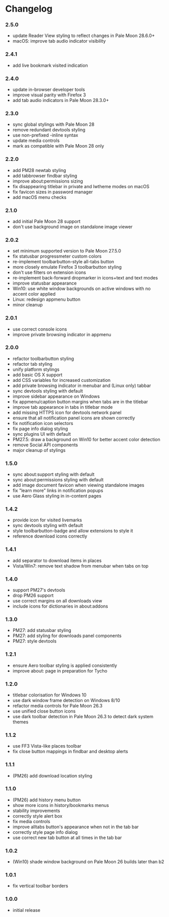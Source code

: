 # Changelog

### 2.5.0
- update Reader View styling to reflect changes in Pale Moon 28.6.0+
- macOS: improve tab audio indicator visibility

### 2.4.1
- add live bookmark visited indication

### 2.4.0
- update in-browser developer tools
- improve visual parity with Firefox 3
- add tab audio indicators in Pale Moon 28.3.0+

### 2.3.0
- sync global stylings with Pale Moon 28
- remove redundant devtools styling
- use non-prefixed -inline syntax
- update media controls
- mark as compatible with Pale Moon 28 only

### 2.2.0
- add PM28 newtab styling
- add tabbrowser findbar styling
- improve about:permissions sizing
- fix disappearing titlebar in private and lwtheme modes on macOS
- fix favicon sizes in password manager
- add macOS menu checks

### 2.1.0
- add initial Pale Moon 28 support
- don't use background image on standalone image viewer

### 2.0.2
- set minimum supported version to Pale Moon 27.5.0
- fix statusbar progressmeter custom colors
- re-implement toolbarbutton-style all-tabs button
- more closely emulate Firefox 3 toolbarbutton styling
- don't use filters on extension icons
- re-implement back-forward dropmarker in icons+text and text modes
- improve statusbar appearance
- Win10: use white window backgrounds on active windows with no accent color applied
- Linux: redesign appmenu button
- minor cleanup

### 2.0.1
- use correct console icons
- improve private browsing indicator in appmenu

### 2.0.0
- refactor toolbarbutton styling
- refactor tab styling
- unify platform stylings
- add basic OS X support
- add CSS variables for increased customization
- add private browsing indicator in menubar and (Linux only) tabbar
- sync devtools styling with default
- improve sidebar appearance on Windows
- fix appmenu/caption button margins when tabs are in the titlebar
- improve tab appearance in tabs in titlebar mode
- add missing HTTPS icon for devtools network panel
- ensure that all notification panel icons are shown correctly
- fix notification icon selectors
- fix page info dialog styling
- sync plugins UI with default
- PM27.5: draw a background on Win10 for better accent color detection
- remove Social API components
- major cleanup of stylings

### 1.5.0
- sync about:support styling with default
- sync about:permissions styling with default
- add image document favicon when viewing standalone images
- fix "learn more" links in notification popups
- use Aero Glass styling in in-content pages

### 1.4.2
- provide icon for visited livemarks
- sync devtools styling with default
- style toolbarbutton-badge and allow extensions to style it
- reference download icons correctly

### 1.4.1
- add separator to download items in places
- Vista/Win7: remove text shadow from menubar when tabs on top

### 1.4.0
- support PM27's devtools
- drop PM26 support
- use correct margins on all downloads view
- include icons for dictionaries in about:addons

### 1.3.0
- PM27: add statusbar styling
- PM27: add styling for downloads panel components
- PM27: style devtools

### 1.2.1
- ensure Aero toolbar styling is applied consistently
- improve about: page in preparation for Tycho

### 1.2.0
- titlebar colorisation for Windows 10
- use dark window frame detection on Windows 8/10
- refactor media controls for Pale Moon 26.3
- use unified close button icons
- use dark toolbar detection in Pale Moon 26.3 to detect dark system themes

### 1.1.2
- use FF3 Vista-like places toolbar
- fix close button mappings in findbar and desktop alerts

### 1.1.1
- (PM26) add download location styling

### 1.1.0
- (PM26) add history menu button
- show more icons in history/bookmarks menus
- stability improvements
- correctly style alert box
- fix media controls
- improve alltabs button's appearance when not in the tab bar
- correctly style page info dialog
- use correct new tab button at all times in the tab bar

### 1.0.2
- (Win10) shade window background on Pale Moon 26 builds later than b2

### 1.0.1
- fix vertical toolbar borders

### 1.0.0
- initial release
